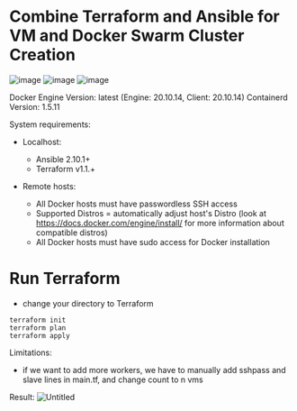 # Combine Terraform and Ansible for VM and Docker Swarm Cluster Creation

![image](/uploads/7607e9b725455cc54a5614dcca9c95b4/image.png)
![image](/uploads/da628a07e0f2177941bbae7edd778ac3/image.png)
![image](/uploads/26431086a106f64eb415feac3a74b61e/image.png)

Docker Engine Version: latest (Engine: 20.10.14, Client: 20.10.14)
Containerd Version: 1.5.11

System requirements:
- Localhost:
  - Ansible 2.10.1+
  - Terraform v1.1.+

- Remote hosts:
  - All Docker hosts must have passwordless SSH access
  - Supported Distros = automatically adjust host's Distro (look at https://docs.docker.com/engine/install/ for more information about compatible distros)
  - All Docker hosts must have sudo access for Docker installation

# Run Terraform
- change your directory to Terraform
```
terraform init
terraform plan
terraform apply
```
Limitations:
 - if we want to add more workers, we have to manually add sshpass and slave lines in main.tf, and change count to n vms

Result:
![Untitled](/uploads/01e3b1697b0647a4388afce93f7b0047/Untitled.png)